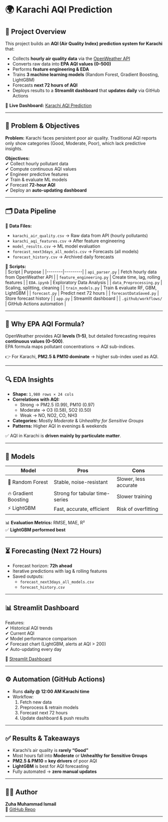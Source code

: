 # 🌍 Karachi AQI Prediction

## 📌 Project Overview  

This project builds an **AQI (Air Quality Index) prediction system for Karachi** that:  

- Collects **hourly air quality data** via the [OpenWeather API](https://openweathermap.org/api/air-pollution)  
- Converts raw data into **EPA AQI values (0–500)**  
- Performs **feature engineering & EDA**  
- Trains **3 machine learning models** (Random Forest, Gradient Boosting, LightGBM)  
- Forecasts **next 72 hours of AQI**  
- Deploys results to a **Streamlit dashboard** that **updates daily** via GitHub Actions  

🔗 **Live Dashboard:** [Karachi AQI Prediction](https://karachiaqipredictionbyzuhaismail.streamlit.app/)  

---

## 🎯 Problem & Objectives  

**Problem:** Karachi faces persistent poor air quality. Traditional AQI reports only show categories (Good, Moderate, Poor), which lack predictive insights.  

**Objectives:**  
✔ Collect hourly pollutant data  
✔ Compute continuous AQI values  
✔ Engineer predictive features  
✔ Train & evaluate ML models  
✔ Forecast **72-hour AQI**  
✔ Deploy an **auto-updating dashboard**  

---

## 🗂️ Data Pipeline  

📁 **Data Files:**  
- `karachi_air_quality.csv` → Raw data from API (hourly pollutants)  
- `karachi_aqi_features.csv` → After feature engineering  
- `model_results.csv` → ML model evaluation  
- `forecast_next3days_all_models.csv` → Forecasts (all models)  
- `forecast_history.csv` → Archived daily forecasts  

📜 **Scripts:**  
| Script | Purpose |
|--------|---------|
| `api_parser.py` | Fetch hourly data from OpenWeather API |
| `feature_engineering.py` | Create time, lag, rolling features |
| `EDA.ipynb` | Exploratory Data Analysis |
| `data_Preprocessing.py` | Scaling, splitting, cleaning |
| `train_models.py` | Train & evaluate RF, GBM, LightGBM |
| `forecast.py` | Predict next 72 hours |
| `forecastDataSaved.py` | Store forecast history |
| `app.py` | Streamlit dashboard |
| `.github/workflows/` | GitHub Actions automation |

---

## 📐 Why EPA AQI Formula?  

OpenWeather provides AQI **levels (1–5)**, but detailed forecasting requires **continuous values (0–500)**.  
EPA formula maps pollutant concentrations → AQI sub-indices.  

👉 For Karachi, **PM2.5 & PM10 dominate** → higher sub-index used as AQI.  

---

## 🔍 EDA Insights  

- **Shape:** `1,980 rows × 24 cols`  
- **Correlations with AQI:**  
  - Strong → PM2.5 (0.99), PM10 (0.97)  
  - Moderate → O3 (0.58), SO2 (0.50)  
  - Weak → NO, NO2, CO, NH3  
- **Categories:** Mostly *Moderate* & *Unhealthy for Sensitive Groups*  
- **Patterns:** Higher AQI in evenings & weekends  

✅ AQI in Karachi is **driven mainly by particulate matter**.  

---

## 🤖 Models  

| Model | Pros | Cons |
|-------|------|------|
| 🌲 Random Forest | Stable, noise-resistant | Slower, less accurate |
| 🔥 Gradient Boosting | Strong for tabular time-series | Slower training |
| ⚡ LightGBM | Fast, accurate, efficient | Risk of overfitting |

📊 **Evaluation Metrics:** RMSE, MAE, R²  
✅ **LightGBM performed best**  

---

## ⏳ Forecasting (Next 72 Hours)  

- Forecast horizon: **72h ahead**  
- Iterative predictions with lag & rolling features  
- Saved outputs:  
  - `forecast_next3days_all_models.csv`  
  - `forecast_history.csv`  

---

## 📊 Streamlit Dashboard  

Features:  
✔ Historical AQI trends  
✔ Current AQI  
✔ Model performance comparison  
✔ Forecast chart (LightGBM, alerts at AQI > 200)  
✔ Auto-updating every day  

🔗 [Streamlit Dashboard](https://karachiaqipredictionbyzuhaismail.streamlit.app/)  

---

## ⚙️ Automation (GitHub Actions)  

- Runs **daily @ 12:00 AM Karachi time**  
- Workflow:  
  1. Fetch new data  
  2. Preprocess & retrain models  
  3. Forecast next 72 hours  
  4. Update dashboard & push results  

---

## ✅ Results & Takeaways  

- Karachi’s air quality is **rarely “Good”**  
- Most hours fall into **Moderate** or **Unhealthy for Sensitive Groups**  
- **PM2.5 & PM10 = key drivers** of poor AQI  
- **LightGBM** is best for AQI forecasting  
- Fully automated → **zero manual updates**  

---

## 👩‍💻 Author  

**Zuha Muhammad Ismail**  
🔗 [GitHub Repo](https://github.com/Zuhaismail/Karachi_AQI_Prediction)  

---
